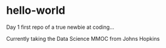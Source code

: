 # hello-world
Day 1 first repo of a true newbie at coding...

Currently taking the Data Science MMOC from Johns Hopkins 
